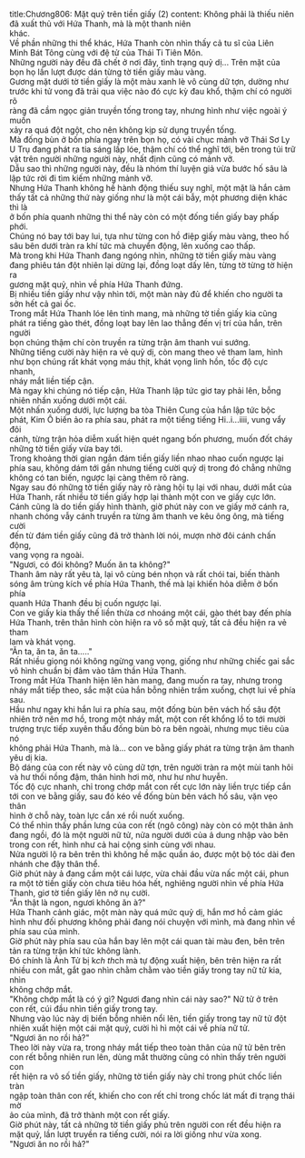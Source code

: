 title:Chương806: Mặt quỷ trên tiền giấy (2)
content:
Không phải là thiếu niên đã xuất thủ với Hứa Thanh, mà là một thanh niên<br>khác.<br>Về phần những thi thể khác, Hứa Thanh còn nhìn thấy cả tu sĩ của Liên<br>Minh Bát Tông cùng với đệ tử của Thái Ti Tiên Môn.<br>Những người này đều đã chết ở nơi đây, tình trạng quỷ dị... Trên mặt của<br>bọn họ lần lượt được dán từng tờ tiền giấy màu vàng.<br>Gương mặt dưới tờ tiền giấy là một màu xanh lè vô cùng dữ tợn, dường như<br>trước khi tử vong đã trải qua việc nào đó cực kỳ đau khổ, thậm chí có người rõ<br>ràng đã cầm ngọc giản truyền tống trong tay, nhưng hình như việc ngoài ý muốn<br>xảy ra quá đột ngột, cho nên không kịp sử dụng truyền tống.<br>Mà đống bùn ở bốn phía ngay trên bọn họ, có vài chục mảnh vỡ Thái Sơ Ly<br>U Trụ đang phát ra tia sáng lấp lóe, thậm chí có thể nghĩ tới, bên trong túi trữ<br>vật trên người những người này, nhất định cũng có mảnh vỡ.<br>Dẫu sao thì những người này, đều là nhóm thí luyện giả vừa bước hố sâu là<br>lập tức rời đi tìm kiếm những mảnh vỡ.<br>Nhưng Hứa Thanh không hề hành động thiếu suy nghĩ, một mặt là hắn cảm<br>thấy tất cả những thứ này giống như là một cái bẫy, một phương diện khác thì là<br>ở bốn phía quanh những thi thể này còn có một đống tiền giấy bay phấp phới.<br>Chúng nó bay tới bay lui, tựa như từng con hồ điệp giấy màu vàng, theo hố<br>sâu bên dưới tràn ra khí tức mà chuyển động, lên xuống cao thấp.<br>Mà trong khi Hứa Thanh đang ngóng nhìn, những tờ tiền giấy màu vàng<br>đang phiêu tán đột nhiên lại dừng lại, đồng loạt dấy lên, từng tờ từng tờ hiện ra<br>gương mặt quỷ, nhìn về phía Hứa Thanh đứng.<br>Bị nhiều tiền giấy như vậy nhìn tới, một màn này đủ để khiến cho người ta<br>sởn hết cả gai ốc.<br>Trong mắt Hứa Thanh lóe lên tinh mang, mà những tờ tiền giấy kia cũng<br>phát ra tiếng gào thét, đồng loạt bay lên lao thẳng đến vị trí của hắn, trên người<br>bọn chúng thậm chí còn truyền ra từng trận âm thanh vui sướng.<br>Những tiếng cười này hiện ra vẻ quỷ dị, còn mang theo vẻ tham lam, hình<br>như bọn chúng rất khát vọng máu thịt, khát vọng linh hồn, tốc độ cực nhanh,<br>nháy mắt liền tiếp cận.<br>Mà ngay khi chúng nó tiếp cận, Hứa Thanh lập tức giơ tay phải lên, bỗng<br>nhiên nhấn xuống dưới một cái.<br>Một nhấn xuống dưới, lực lượng ba tòa Thiên Cung của hắn lập tức bộc<br>phát, Kim Ô biến ảo ra phía sau, phát ra một tiếng tiếng Hi..i...iiii, vung vẩy đôi<br>cánh, từng trận hỏa diễm xuất hiện quét ngang bốn phương, muốn đốt cháy<br>những tờ tiền giấy vừa bay tới.<br>Trong khoảng thời gian ngắn đám tiền giấy liền nhao nhao cuốn ngược lại<br>phía sau, không dám tới gần nhưng tiếng cười quỷ dị trong đó chẳng những<br>không có tan biến, ngược lại càng thêm rõ ràng.<br>Ngay sau đó những tờ tiền giấy này rõ ràng hội tụ lại với nhau, dưới mắt của<br>Hứa Thanh, rất nhiều tờ tiền giấy hợp lại thành một con ve giấy cực lớn.<br>Cánh cũng là do tiền giấy hình thành, giờ phút này con ve giấy mở cánh ra,<br>nhanh chóng vẫy cánh truyền ra từng âm thanh ve kêu ông ông, mà tiếng cười<br>đến từ đám tiền giấy cũng đã trở thành lời nói, mượn nhờ đôi cánh chấn động,<br>vang vọng ra ngoài.<br>"Ngươi, có đói không? Muốn ăn ta không?"<br>Thanh âm này rất yêu tà, lại vô cùng bén nhọn và rất chói tai, biến thành<br>sóng âm trùng kích về phía Hứa Thanh, thế mà lại khiến hỏa diễm ở bốn phía<br>quanh Hứa Thanh đều bị cuốn ngược lại.<br>Con ve giấy kia thấy thế liền thừa cơ nhoáng một cái, gào thét bay đến phía<br>Hứa Thanh, trên thân hình còn hiện ra vô số mặt quỷ, tất cả đều hiện ra vẻ tham<br>lam và khát vọng.<br>“Ăn ta, ăn ta, ăn ta....."<br>Rất nhiều giọng nói không ngừng vang vọng, giống như những chiếc gai sắc<br>vô hình chuẩn bị đâm vào tâm thần Hứa Thanh.<br>Trong mắt Hứa Thanh hiện lên hàn mang, đang muốn ra tay, nhưng trong<br>nháy mắt tiếp theo, sắc mặt của hắn bỗng nhiên trầm xuống, chợt lui về phía<br>sau.<br>Hầu như ngay khi hắn lui ra phía sau, một đống bùn bên vách hố sâu đột<br>nhiên trở nên mơ hồ, trong một nháy mắt, một con rết khổng lồ to tới mười<br>trượng trực tiếp xuyên thấu đống bùn bò ra bên ngoài, nhưng mục tiêu của nó<br>không phải Hứa Thanh, mà là… con ve bằng giấy phát ra từng trận âm thanh<br>yêu dị kia.<br>Bộ dáng của con rết này vô cùng dữ tợn, trên người tràn ra một mùi tanh hôi<br>và hư thối nồng đậm, thân hình hơi mờ, như hư như huyễn.<br>Tốc độ cực nhanh, chỉ trong chớp mắt con rết cực lớn này liền trực tiếp cắn<br>tới con ve bằng giấy, sau đó kéo về đống bùn bên vách hố sâu, vặn vẹo thân<br>hình ở chỗ này, toàn lực cắn xé rồi nuốt xuống.<br>Có thể nhìn thấy phần lưng của con rết (ngô công) này còn có một thân ảnh<br>đang ngồi, đó là một người nữ tử, nửa người dưới của ả dung nhập vào bên<br>trong con rết, hình như cả hai cộng sinh cùng với nhau.<br>Nửa người lộ ra bên trên thì không hề mặc quần áo, được một bộ tóc dài đen<br>nhánh che đậy thân thể.<br>Giờ phút này ả đang cầm một cái lược, vừa chải đầu vừa nấc một cái, phun<br>ra một tờ tiền giấy còn chưa tiêu hóa hết, nghiêng người nhìn về phía Hứa<br>Thanh, giơ tờ tiền giấy lên nở nụ cười.<br>“Ăn thật là ngon, ngươi không ăn à?"<br>Hứa Thanh cảnh giác, một màn này quá mức quỷ dị, hắn mơ hồ cảm giác<br>hình như đối phương không phải đang nói chuyện với mình, mà đang nhìn về<br>phía sau của mình.<br>Giờ phút này phía sau của hắn bay lên một cái quan tài màu đen, bên trên<br>tản ra từng trận khí tức không lành.<br>Đó chính là Ảnh Tử bị k*ch th*ch mà tự động xuất hiện, bên trên hiện ra rất<br>nhiều con mắt, gắt gao nhìn chằm chằm vào tiền giấy trong tay nữ tử kia, nhìn<br>không chớp mắt.<br>"Không chớp mắt là có ý gì? Ngươi đang nhìn cái này sao?" Nữ tử ở trên<br>con rết, cúi đầu nhìn tiền giấy trong tay.<br>Nhưng vào lúc này dị biến bỗng nhiên nổi lên, tiền giấy trong tay nữ tử đột<br>nhiên xuất hiện một cái mặt quỷ, cười hì hì một cái về phía nữ tử.<br>"Ngươi ăn no rồi hả?"<br>Theo lời này vừa ra, trong nháy mắt tiếp theo toàn thân của nữ tử bên trên<br>con rết bỗng nhiên run lên, dùng mắt thường cũng có nhìn thấy trên người con<br>rết hiện ra vô số tiền giấy, những tờ tiền giấy này chỉ trong phút chốc liền tràn<br>ngập toàn thân con rết, khiến cho con rết chỉ trong chốc lát mất đi trạng thái mờ<br>ảo của mình, đã trở thành một con rết giấy.<br>Giờ phút này, tất cả những tờ tiền giấy phủ trên người con rết đều hiện ra<br>mặt quỷ, lần lượt truyền ra tiếng cười, nói ra lời giống như vừa xong.<br>"Ngươi ăn no rồi hả?"